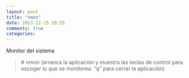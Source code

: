 ```yaml
---
layout: post
title: "nmon"
date: 2013-12-15 18:55
comments: true
categories: 
---
```

Monitor del sistema

>\# nmon   (arranca la aplicación y muestra las teclas de control para escoger lo que se monitorea. “q” para cerrar la aplicación)

